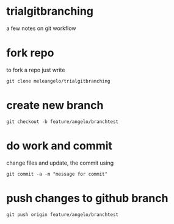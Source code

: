# trialgitbranching

a few notes on git workflow

# fork repo
to fork a repo just write

```
git clone meleangelo/trialgitbranching
```

# create new branch

```
git checkout -b feature/angelo/branchtest
```

# do work and  commit

change files and update, the commit using

```
git commit -a -m "message for commit"
```

# push changes to github branch

```
git push origin feature/angelo/branchtest
```


